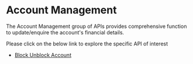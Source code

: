 # Account Management

The Account Management group of APIs provides comprehensive function to update/enquire the account's financial details.

Please click on the below link to explore the specific API of interest

- [Block Unblock Account](./?path=docs/APIs/Account-Management/Block-Account.md)
